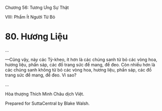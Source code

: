  

Chương 56: Tương Ưng Sự Thật

VIII: Phẩm Ít Người Từ Bỏ

# 80\. Hương Liệu

…

—Cũng vậy, này các Tỷ-kheo, ít hơn là các chúng sanh từ bỏ các vòng hoa, hương liệu, phấn sáp, các đồ trang sức để mang, để đeo. Còn nhiều hơn là các chúng sanh không từ bỏ các vòng hoa, hương liệu, phấn sáp, các đồ trang sức để mang, để đeo. Vì sao?

…

Hòa thượng Thích Minh Châu dịch Việt.

Prepared for SuttaCentral by Blake Walsh.
